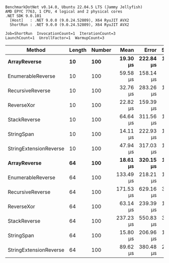 ```

BenchmarkDotNet v0.14.0, Ubuntu 22.04.5 LTS (Jammy Jellyfish)
AMD EPYC 7763, 1 CPU, 4 logical and 2 physical cores
.NET SDK 9.0.101
  [Host]   : .NET 9.0.0 (9.0.24.52809), X64 RyuJIT AVX2
  ShortRun : .NET 9.0.0 (9.0.24.52809), X64 RyuJIT AVX2

Job=ShortRun  InvocationCount=1  IterationCount=3  
LaunchCount=1  UnrollFactor=1  WarmupCount=3  

```
| Method                 | Length | Number | Mean      | Error     | StdDev    | Median     | Min        | Max       | Allocated |
|----------------------- |------- |------- |----------:|----------:|----------:|-----------:|-----------:|----------:|----------:|
| **ArrayReverse**           | **10**     | **100**    |  **19.30 μs** | **222.84 μs** | **12.214 μs** |  **14.346 μs** |  **10.339 μs** |  **33.21 μs** |   **9.81 KB** |
| EnumerableReverse      | 10     | 100    |  59.58 μs | 158.14 μs |  8.668 μs |  56.349 μs |  52.983 μs |  69.39 μs |  17.91 KB |
| RecursiveReverse       | 10     | 100    |  32.76 μs | 283.26 μs | 15.526 μs |  25.767 μs |  21.960 μs |  50.55 μs |   33.2 KB |
| ReverseXor             | 10     | 100    |  22.82 μs | 159.39 μs |  8.737 μs |  20.258 μs |  15.649 μs |  32.55 μs |  10.09 KB |
| StackReverse           | 10     | 100    |  64.64 μs | 311.56 μs | 17.077 μs |  70.135 μs |  45.489 μs |  78.29 μs |  30.91 KB |
| StringSpan             | 10     | 100    |  14.11 μs | 222.93 μs | 12.220 μs |   7.148 μs |   6.957 μs |  28.22 μs |   5.41 KB |
| StringExtensionReverse | 10     | 100    |  47.94 μs | 317.03 μs | 17.377 μs |  41.792 μs |  34.480 μs |  67.56 μs |  17.91 KB |
| **ArrayReverse**           | **64**     | **100**    |  **18.61 μs** | **320.15 μs** | **17.549 μs** |   **8.896 μs** |   **8.074 μs** |  **38.87 μs** |  **30.41 KB** |
| EnumerableReverse      | 64     | 100    | 133.49 μs | 218.21 μs | 11.961 μs | 139.470 μs | 119.713 μs | 141.27 μs |  37.89 KB |
| RecursiveReverse       | 64     | 100    | 171.53 μs | 629.16 μs | 34.486 μs | 154.196 μs | 149.148 μs | 211.24 μs | 560.59 KB |
| ReverseXor             | 64     | 100    |  63.14 μs | 239.39 μs | 13.122 μs |  59.652 μs |  52.117 μs |  77.66 μs |  30.41 KB |
| StackReverse           | 64     | 100    | 237.23 μs | 550.83 μs | 30.193 μs | 241.157 μs | 205.262 μs | 265.26 μs |  88.22 KB |
| StringSpan             | 64     | 100    |  15.80 μs | 206.96 μs | 11.344 μs |  10.579 μs |   8.005 μs |  28.81 μs |  15.28 KB |
| StringExtensionReverse | 64     | 100    |  89.62 μs | 380.48 μs | 20.855 μs |  80.219 μs |  75.120 μs | 113.52 μs |  38.22 KB |
